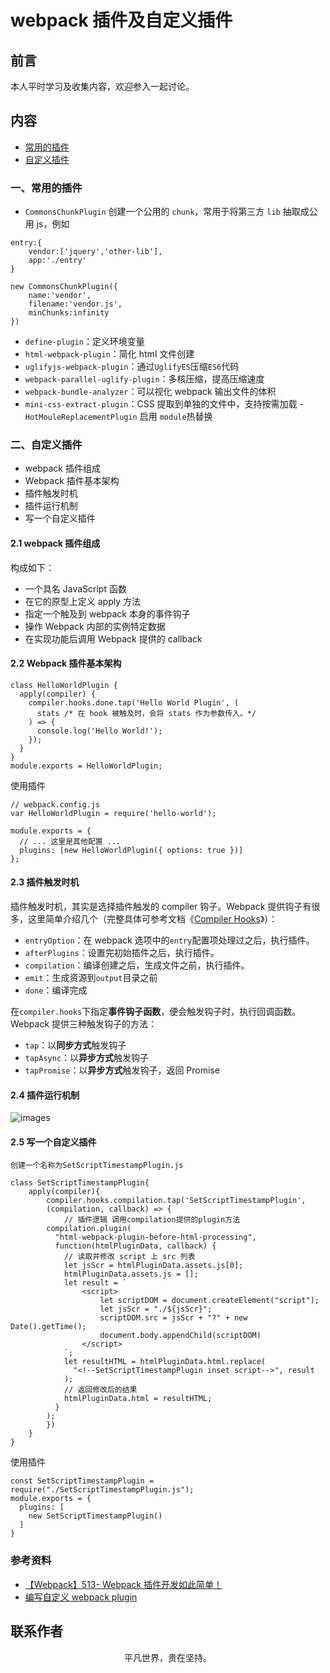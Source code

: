# webpack 插件及自定义插件

## 前言

本人平时学习及收集内容，欢迎参入一起讨论。

## 内容

- [常用的插件](#一、常用的插件)
- [自定义插件](#二、自定义插件)

### 一、常用的插件

- `CommonsChunkPlugin` 创建一个公用的 `chunk`，常用于将第三方 `lib` 抽取成公用 js，例如

```
entry:{
    vendor:['jquery','other-lib'],
    app:'./entry'
}

new CommonsChunkPlugin({
    name:'vendor',
    filename:'vendor.js',
    minChunks:infinity
})
```

- `define-plugin`：定义环境变量
- `html-webpack-plugin`：简化 html 文件创建
- `uglifyjs-webpack-plugin`：通过`UglifyES`压缩`ES6`代码
- `webpack-parallel-uglify-plugin`：多核压缩，提高压缩速度
- `webpack-bundle-analyzer`：可以视化 webpack 输出文件的体积
- `mini-css-extract-plugin`：CSS 提取到单独的文件中，支持按需加载 -`HotMouleReplacementPlugin` 启用 `module`热替换

### 二、自定义插件

- webpack 插件组成
- Webpack 插件基本架构
- 插件触发时机
- 插件运行机制
- 写一个自定义插件

#### 2.1 webpack 插件组成

构成如下：

- 一个具名 JavaScript 函数
- 在它的原型上定义 apply 方法
- 指定一个触及到 webpack 本身的事件钩子
- 操作 Webpack 内部的实例特定数据
- 在实现功能后调用 Webpack 提供的 callback

#### 2.2 Webpack 插件基本架构

```
class HelloWorldPlugin {
  apply(compiler) {
    compiler.hooks.done.tap('Hello World Plugin', (
      stats /* 在 hook 被触及时，会将 stats 作为参数传入。*/
    ) => {
      console.log('Hello World!');
    });
  }
}
module.exports = HelloWorldPlugin;
```

使用插件

```
// webpack.config.js
var HelloWorldPlugin = require('hello-world');

module.exports = {
  // ... 这里是其他配置 ...
  plugins: [new HelloWorldPlugin({ options: true })]
};
```

#### 2.3 插件触发时机

插件触发时机，其实是选择插件触发的 compiler 钩子。Webpack 提供钩子有很多，这里简单介绍几个（完整具体可参考文档《[Compiler Hooks](https://webpack.js.org/api/compiler-hooks/)》）：

- `entryOption`：在 webpack 选项中的`entry`配置项处理过之后，执行插件。
- `afterPlugins`：设置完初始插件之后，执行插件。
- `compilation`：编译创建之后，生成文件之前，执行插件。
- `emit`：生成资源到`output`目录之前
- `done`：编译完成

在`compiler.hooks`下指定**事件钩子函数**，便会触发钩子时，执行回调函数。Webpack 提供三种触发钩子的方法：

- `tap`：以**同步方式**触发钩子
- `tapAsync`：以**异步方式**触发钩子
- `tapPromise`：以**异步方式**触发钩子，返回 Promise

#### 2.4 插件运行机制

![images](webpack-plguin.jpeg)

#### 2.5 写一个自定义插件

```
创建一个名称为SetScriptTimestampPlugin.js

class SetScriptTimestampPlugin{
    apply(compiler){
        compiler.hooks.compilation.tap('SetScriptTimestampPlugin',
        (compilation, callback) => {
            // 插件逻辑 调用compilation提供的plugin方法
        compilation.plugin(
          "html-webpack-plugin-before-html-processing",
          function(htmlPluginData, callback) {
            // 读取并修改 script 上 src 列表
            let jsScr = htmlPluginData.assets.js[0];
            htmlPluginData.assets.js = [];
            let result = `
                <script>
                    let scriptDOM = document.createElement("script");
                    let jsScr = "./${jsScr}";
                    scriptDOM.src = jsScr + "?" + new Date().getTime();
                    document.body.appendChild(scriptDOM)
                </script>
            `;
            let resultHTML = htmlPluginData.html.replace(
              "<!--SetScriptTimestampPlugin inset script-->", result
            );
            // 返回修改后的结果
            htmlPluginData.html = resultHTML;
          }
        );
        })
    }
}
```

使用插件

```
const SetScriptTimestampPlugin = require("./SetScriptTimestampPlugin.js");
module.exports = {
  plugins: [
    new SetScriptTimestampPlugin()
  ]
}
```

### 参考资料

- [【Webpack】513- Webpack 插件开发如此简单！](https://mp.weixin.qq.com/s/LTAlkoyS3C2yiLkFriu-Cw)
- [编写自定义 webpack plugin](https://github.com/jerryOnlyZRJ/webpack-loader/blob/master/docs/webpack-plugin.md)

## 联系作者

<div align="center">
    <p>
        平凡世界，贵在坚持。
    </p>
    <img :src="$withBase('/about/contact.png')" />
</div>

